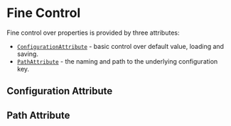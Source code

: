 ﻿# Fine Control

Fine control over properties is provided by three attributes:

 * [`ConfigurationAttribute`](https://open-collar.github.io/OpenCollar.Extensions.Configuration/api/OpenCollar.Extensions.Configuration.ConfigurationAttribute.html) -
   basic control over default value, loading and saving.
 * [`PathAttribute`](https://open-collar.github.io/OpenCollar.Extensions.Configuration/api/OpenCollar.Extensions.Configuration.PathAttribute.html) -
   the naming and path to the underlying configuration key.

## Configuration Attribute
## Path Attribute